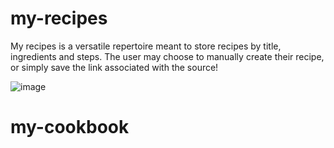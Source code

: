 # my-recipes

My recipes is a versatile repertoire meant to store recipes by title, ingredients and steps. The user may choose to manually create their recipe, or simply save the link associated with the source!

![image](https://user-images.githubusercontent.com/56971054/148628677-75ec520c-e293-40e8-ac2b-ab8cd85a3d3d.png)
# my-cookbook
